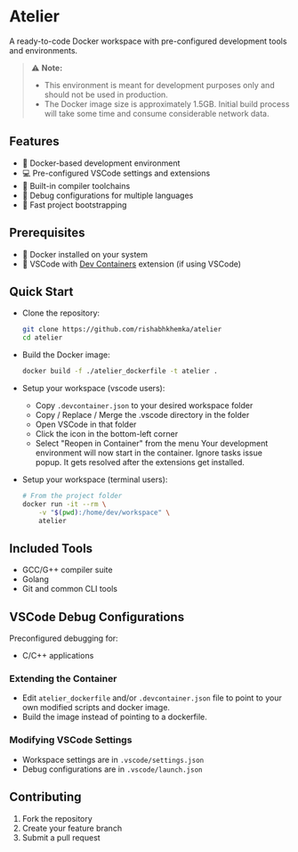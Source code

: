 # Atelier

A ready-to-code Docker workspace with pre-configured development tools and environments.

> ⚠️ **Note:** 
> - This environment is meant for development purposes only and should not be used in production.
> - The Docker image size is approximately 1.5GB. Initial build process will take some time and consume considerable network data.

## Features

- 🐳 Docker-based development environment
- 💻 Pre-configured VSCode settings and extensions
- 🔧 Built-in compiler toolchains
- 🐞 Debug configurations for multiple languages
- 🚀 Fast project bootstrapping


## Prerequisites

- 🐳 Docker installed on your system
- 🔌 VSCode with [Dev Containers](https://marketplace.visualstudio.com/items?itemName=ms-vscode-remote.remote-containers) extension (if using VSCode)

## Quick Start 

- Clone the repository:
    ```bash
    git clone https://github.com/rishabhkhemka/atelier
    cd atelier
    ```

- Build the Docker image:
    ```bash
    docker build -f ./atelier_dockerfile -t atelier .
    ```

- Setup your workspace (vscode users):
    - Copy `.devcontainer.json` to your desired workspace folder
    - Copy / Replace / Merge the .vscode directory in the folder
    - Open VSCode in that folder
    - Click the icon in the bottom-left corner
    - Select "Reopen in Container" from the menu
    Your development environment will now start in the container. Ignore tasks issue popup. It gets resolved after the extensions get installed.

- Setup your workspace (terminal users):
    ```bash
    # From the project folder
    docker run -it --rm \
        -v "$(pwd):/home/dev/workspace" \
        atelier
    ```

## Included Tools

- GCC/G++ compiler suite
- Golang
- Git and common CLI tools

## VSCode Debug Configurations

Preconfigured debugging for:
- C/C++ applications


### Extending the Container

- Edit `atelier_dockerfile` and/or `.devcontainer.json` file to point to your own modified scripts and docker image.
- Build the image instead of pointing to a dockerfile.


### Modifying VSCode Settings

- Workspace settings are in `.vscode/settings.json`
- Debug configurations are in `.vscode/launch.json`

## Contributing

1. Fork the repository
2. Create your feature branch
3. Submit a pull request
